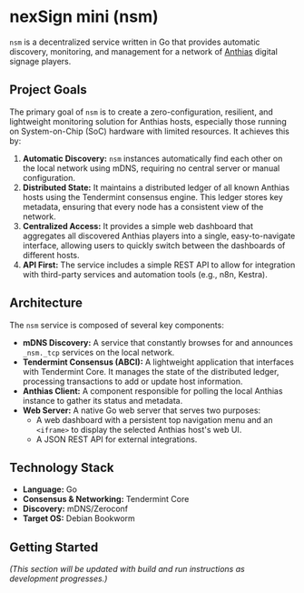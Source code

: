 # nexSign mini (nsm)

`nsm` is a decentralized service written in Go that provides automatic discovery, monitoring, and management for a network of [Anthias](https://www.anthias.io/) digital signage players.

## Project Goals

The primary goal of `nsm` is to create a zero-configuration, resilient, and lightweight monitoring solution for Anthias hosts, especially those running on System-on-Chip (SoC) hardware with limited resources. It achieves this by:

1.  **Automatic Discovery:** `nsm` instances automatically find each other on the local network using mDNS, requiring no central server or manual configuration.
2.  **Distributed State:** It maintains a distributed ledger of all known Anthias hosts using the Tendermint consensus engine. This ledger stores key metadata, ensuring that every node has a consistent view of the network.
3.  **Centralized Access:** It provides a simple web dashboard that aggregates all discovered Anthias players into a single, easy-to-navigate interface, allowing users to quickly switch between the dashboards of different hosts.
4.  **API First:** The service includes a simple REST API to allow for integration with third-party services and automation tools (e.g., n8n, Kestra).

## Architecture

The `nsm` service is composed of several key components:

*   **mDNS Discovery:** A service that constantly browses for and announces `_nsm._tcp` services on the local network.
*   **Tendermint Consensus (ABCI):** A lightweight application that interfaces with Tendermint Core. It manages the state of the distributed ledger, processing transactions to add or update host information.
*   **Anthias Client:** A component responsible for polling the local Anthias instance to gather its status and metadata.
*   **Web Server:** A native Go web server that serves two purposes:
    *   A web dashboard with a persistent top navigation menu and an `<iframe>` to display the selected Anthias host's web UI.
    *   A JSON REST API for external integrations.

## Technology Stack

*   **Language:** Go
*   **Consensus & Networking:** Tendermint Core
*   **Discovery:** mDNS/Zeroconf
*   **Target OS:** Debian Bookworm

## Getting Started

*(This section will be updated with build and run instructions as development progresses.)*